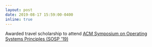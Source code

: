 ```yaml
---
layout: post
date: 2019-08-17 15:59:00-0400
inline: true
---
```


Awarded travel scholarship to attend [ACM Symposium on Operating Systems Principles (SOSP '19)](https://sosp19.rcs.uwaterloo.ca/)
